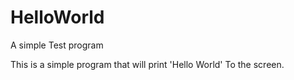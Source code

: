 # HelloWorld
A simple Test program

This is a simple program that will print 'Hello World' To the screen.
